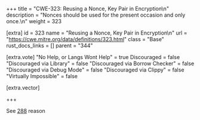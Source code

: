 +++
title = "CWE-323: Reusing a Nonce, Key Pair in Encryption\n"
description = "Nonces should be used for the present occasion and only once.\n"
weight = 323

[extra]
id = 323
name = "Reusing a Nonce, Key Pair in Encryption\n"
url = "https://cwe.mitre.org/data/definitions/323.html"
class = "Base"
rust_docs_links = []
parent = "344"

[extra.vote]
"No Help, or Langs Wont Help" = true
Discouraged = false
"Discouraged via Library" = false
"Discouraged via Borrow Checker" = false
"Discouraged via Debug Mode" = false
"Discouraged via Clippy" = false
"Virtually Impossible" = false

[extra.vector]

+++

See [288](/rust-are-we-secure-yet/cwes/cwe-288) reason